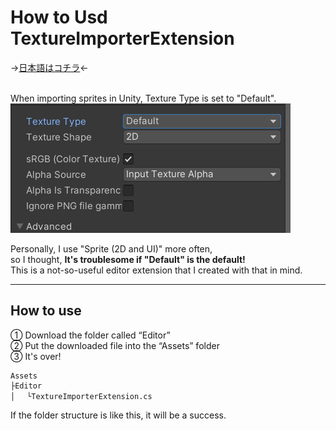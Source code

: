 # How to Usd TextureImporterExtension

→[日本語はコチラ](https://github.com/mixtuti/TextureImporterExtension/blob/main/README-JP.md)←<br><br>

When importing sprites in Unity, Texture Type is set to "Default".<br>
![ダミー](Image/TexterType.png)<br>

Personally, I use "Sprite (2D and UI)" more often, <br>
so I thought, **It's troublesome if "Default" is the default!** <br>
This is a not-so-useful editor extension that I created with that in mind.
<hr>

## How to use
① Download the folder called “Editor”<br>
② Put the downloaded file into the “Assets” folder<br>
③ It's over! <br>

```
Assets
├Editor
│　 └TextureImporterExtension.cs
```

If the folder structure is like this, it will be a success.
